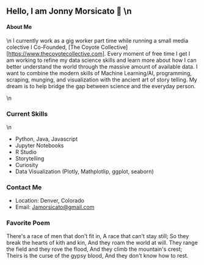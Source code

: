 ## Hello, I am Jonny Morsicato 👋 \n

#### About Me
\n
I currently work as a gig worker part time while running a small media colective I Co-Founded, [The Coyote Collective][https://www.thecoyotecollective.com]. Every moment of free time I get I am working to refine my data science skills and learn more about how I can better understand the world through the massive amount of available data. I want to combine the modern skills of Machine Learning/AI, programming, scraping, munging, and visualization with the ancient art of story telling. My dream is to help bridge the gap between science and the everyday person.

\n
### Current Skills 
\n 
- Python, Java, Javascript
- Jupyter Notebooks 
- R Studio 
- Storytelling 
- Curiosity 
- Data Visualization (Plotly, Mathplotlip, ggplot, seaborn)

### Contact Me

- Location: Denver, Colorado
- Email: Jamorsicato@gmail.com

### Favorite Poem 

There's a race of men that don't fit in,
    A race that can't stay still;
So they break the hearts of kith and kin,
    And they roam the world at will.
They range the field and they rove the flood,
    And they climb the mountain's crest;
Theirs is the curse of the gypsy blood,
    And they don't know how to rest.









<!--
**jamorsicato/jamorsicato** is a ✨ _special_ ✨ repository because its `README.md` (this file) appears on your GitHub profile.

Here are some ideas to get you started:

- 🔭 I’m currently working on ...
- 🌱 I’m currently learning ...
- 👯 I’m looking to collaborate on ...
- 🤔 I’m looking for help with ...
- 💬 Ask me about ...
- 📫 How to reach me: ...
- 😄 Pronouns: ...
- ⚡ Fun fact: ...
-->

